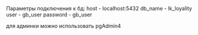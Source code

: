 Параметры подключения к бд:
host        -   localhost:5432
db_name     -   lk_loyality
user        -   gb_user
password    -   gb_user

для админки можно использовать pgAdmin4